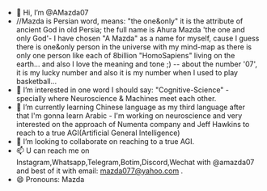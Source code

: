 - 👋 Hi, I’m @AMazda07
- //Mazda is Persian word, means: "the one&only" it is the attribute of ancient God in old Persia; the full name is Ahura Mazda 'the one and only God'- I have chosen "A Mazda" as a name for myself, cause I guess there is one&only person in the universe with my mind-map as there is only one person like each of 8billion "HomoSapiens" living on the earth... and also I love the meaning and tone ;) -- about the number '07', it is my lucky number and also it is my number when I used to play basketball...
- 👀 I’m interested in one word I should say: "Cognitive-Science" - specially where Neuroscience & Machines meet each other.
- 🌱 I’m currently learning Chinese language as my third language after that I'm gonna learn Arabic - I'm working on neuroscience and very interested on the approach of Numenta company and Jeff Hawkins to reach to a true AGI(Artificial General Intelligence)
- 💞️ I’m looking to collaborate on reaching to a true AGI.
- 📫 U can reach me on Instagram,Whatsapp,Telegram,Botim,Discord,Wechat with @amazda07  and best of it with email: mazda077@yahoo.com .
- 😄 Pronouns: Mazda

<!---
AMazda07/AMazda07 is a ✨ special ✨ repository because its `README.md` (this file) appears on your GitHub profile.
You can click the Preview link to take a look at your changes.
--->
